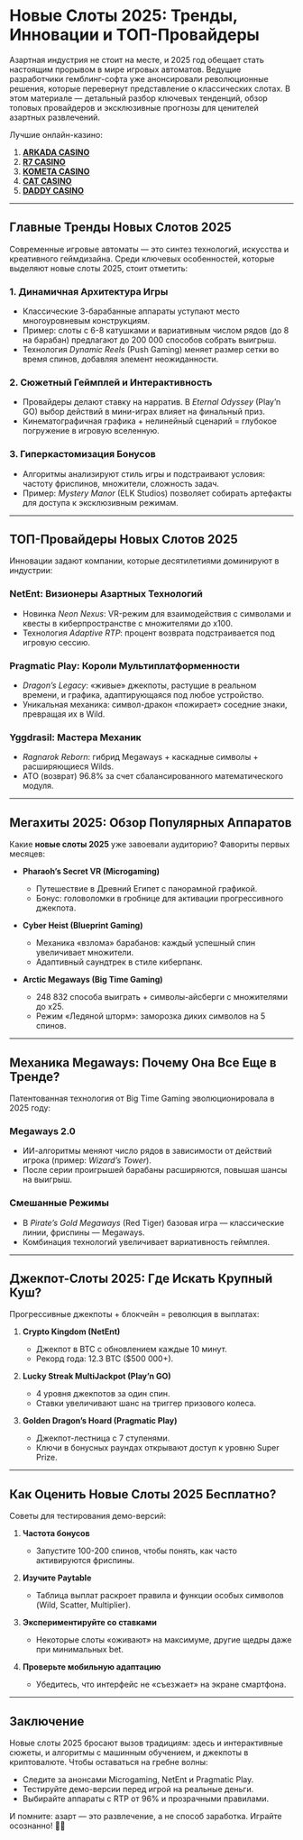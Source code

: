 # Новые Слоты 2025: Тренды, Инновации и ТОП-Провайдеры

Азартная индустрия не стоит на месте, и 2025 год обещает стать настоящим прорывом в мире игровых автоматов. Ведущие разработчики гемблинг-софта уже анонсировали революционные решения, которые перевернут представление о классических слотах. В этом материале — детальный разбор ключевых тенденций, обзор топовых провайдеров и эксклюзивные прогнозы для ценителей азартных развлечений.

Лучшие онлайн-казино:

1. **[ARKADA CASINO](https://clck.ru/3Hr27o "ARKADA CASINO")**
2. **[R7 CASINO](https://clck.ru/3HsT58 "R7 CASINO")**
3. **[KOMETA CASINO](https://clck.ru/3JHf2X "KOMETA CASINO")**
4. **[CAT CASINO](https://clck.ru/3HsTGi "CAT CASINO")**
5. **[DADDY CASINO](https://clck.ru/3HsTSj "DADDY CASINO")**

---

## **Главные Тренды Новых Слотов 2025**

Современные игровые автоматы — это синтез технологий, искусства и креативного геймдизайна. Среди ключевых особенностей, которые выделяют новые слоты 2025, стоит отметить:

### **1. Динамичная Архитектура Игры**

- Классические 3-барабанные аппараты уступают место многоуровневым конструкциям.
- Пример: слоты с 6-8 катушками и вариативным числом рядов (до 8 на барабан) предлагают до 200 000 способов собрать выигрыш.
- Технология *Dynamic Reels* (Push Gaming) меняет размер сетки во время спинов, добавляя элемент неожиданности.

### **2. Сюжетный Геймплей и Интерактивность**

- Провайдеры делают ставку на нарратив. В *Eternal Odyssey* (Play’n GO) выбор действий в мини-играх влияет на финальный приз.
- Кинематографичная графика + нелинейный сценарий = глубокое погружение в игровую вселенную.

### **3. Гиперкастомизация Бонусов**
- Алгоритмы анализируют стиль игры и подстраивают условия: частоту фриспинов, множители, сложность задач.
- Пример: *Mystery Manor* (ELK Studios) позволяет собирать артефакты для доступа к эксклюзивным режимам.

---

## **ТОП-Провайдеры Новых Слотов 2025**

Инновации задают компании, которые десятилетиями доминируют в индустрии:

### **NetEnt: Визионеры Азартных Технологий**

- Новинка *Neon Nexus*: VR-режим для взаимодействия с символами и квесты в киберпространстве с множителями до x100.
- Технология *Adaptive RTP*: процент возврата подстраивается под игровую сессию.

### **Pragmatic Play: Короли Мультиплатформенности**

- *Dragon’s Legacy*: «живые» джекпоты, растущие в реальном времени, и графика, адаптирующаяся под любое устройство.
- Уникальная механика: символ-дракон «пожирает» соседние знаки, превращая их в Wild.

### **Yggdrasil: Мастера Механик**
- *Ragnarok Reborn*: гибрид Megaways + каскадные символы + расширяющиеся Wilds.
- АТО (возврат) 96.8% за счет сбалансированного математического модуля.

---

## **Мегахиты 2025: Обзор Популярных Аппаратов**
Какие **новые слоты 2025** уже завоевали аудиторию? Фавориты первых месяцев:

- **Pharaoh’s Secret VR (Microgaming)**
  - Путешествие в Древний Египет с панорамной графикой.
  - Бонус: головоломки в гробнице для активации прогрессивного джекпота.

- **Cyber Heist (Blueprint Gaming)**
  - Механика «взлома» барабанов: каждый успешный спин увеличивает множители.
  - Адаптивный саундтрек в стиле киберпанк.

- **Arctic Megaways (Big Time Gaming)**
  - 248 832 способа выиграть + символы-айсберги с множителями до x25.
  - Режим «Ледяной шторм»: заморозка диких символов на 5 спинов.

---

## **Механика Megaways: Почему Она Все Еще в Тренде?**
Патентованная технология от Big Time Gaming эволюционировала в 2025 году:

### **Megaways 2.0**
- ИИ-алгоритмы меняют число рядов в зависимости от действий игрока (пример: *Wizard’s Tower*).
- После серии проигрышей барабаны расширяются, повышая шансы на выигрыш.

### **Смешанные Режимы**
- В *Pirate’s Gold Megaways* (Red Tiger) базовая игра — классические линии, фриспины — Megaways.
- Комбинация технологий увеличивает вариативность геймплея.

---

## **Джекпот-Слоты 2025: Где Искать Крупный Куш?**
Прогрессивные джекпоты + блокчейн = революция в выплатах:

1. **Crypto Kingdom (NetEnt)**
   - Джекпот в BTC с обновлением каждые 10 минут.
   - Рекорд года: 12.3 BTC ($500 000+).

2. **Lucky Streak MultiJackpot (Play’n GO)**
   - 4 уровня джекпотов за один спин.
   - Ставки увеличивают шанс на триггер призового колеса.

3. **Golden Dragon’s Hoard (Pragmatic Play)**
   - Джекпот-лестница с 7 ступенями.
   - Ключи в бонусных раундах открывают доступ к уровню Super Prize.

---

## **Как Оценить Новые Слоты 2025 Бесплатно?**
Советы для тестирования демо-версий:

1. **Частота бонусов**
   - Запустите 100-200 спинов, чтобы понять, как часто активируются фриспины.

2. **Изучите Paytable**
   - Таблица выплат раскроет правила и функции особых символов (Wild, Scatter, Multiplier).

3. **Экспериментируйте со ставками**
   - Некоторые слоты «оживают» на максимуме, другие щедры даже при минимальных bet.

4. **Проверьте мобильную адаптацию**
   - Убедитесь, что интерфейс не «съезжает» на экране смартфона.

---

## **Заключение**

Новые слоты 2025 бросают вызов традициям: здесь и интерактивные сюжеты, и алгоритмы с машинным обучением, и джекпоты в криптовалюте. Чтобы оставаться на гребне волны:
- Следите за анонсами Microgaming, NetEnt и Pragmatic Play.
- Тестируйте демо-версии перед игрой на реальные деньги.
- Выбирайте аппараты с RTP от 96% и прозрачными правилами.

И помните: азарт — это развлечение, а не способ заработка. Играйте осознанно! 🎰✨
